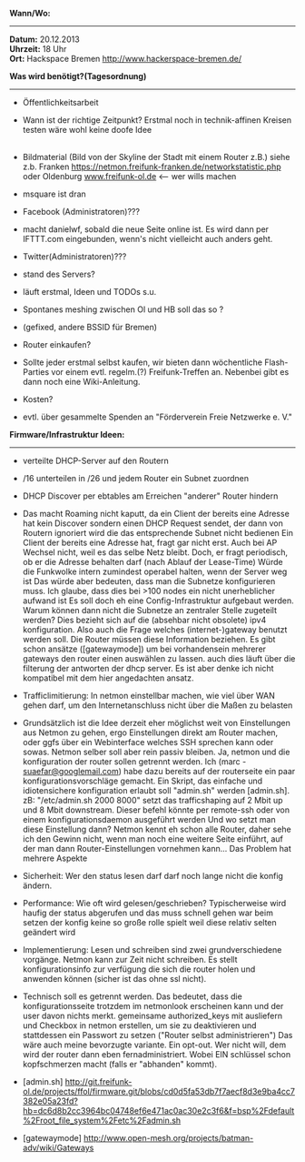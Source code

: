 **Wann/Wo:**
***
**Datum:**   20.12.2013 </br>
**Uhrzeit:** 18 Uhr </br>
**Ort:**     Hackspace Bremen http://www.hackerspace-bremen.de/ </br>

**Was wird benötigt?(Tagesordnung)**
***
* Öffentlichkeitsarbeit
 * Wann ist der richtige Zeitpunkt? Erstmal noch in technik-affinen Kreisen     
testen wäre wohl keine doofe Idee
</br></br>
* Bildmaterial (Bild von der Skyline der Stadt mit einem Router z.B.) siehe z.b. Franken https://netmon.freifunk-franken.de/networkstatistic.php oder Oldenburg www.freifunk-ol.de <-- wer wills machen
 * msquare ist dran

* Facebook (Administratoren)??? 
 * macht danielwf, sobald die neue Seite online ist. Es wird dann per IFTTT.com eingebunden, wenn's nicht vielleicht auch anders geht.

* Twitter(Administratoren)???

* stand des Servers?
 * läuft erstmal, Ideen und TODOs s.u.

* Spontanes meshing zwischen Ol und HB soll das so ? 
 * (gefixed, andere BSSID für Bremen)

* Router einkaufen?
 * Sollte jeder erstmal selbst kaufen, wir bieten dann wöchentliche Flash-Parties vor einem evtl. regelm.(?) Freifunk-Treffen an. Nebenbei gibt es dann noch eine Wiki-Anleitung.

* Kosten? 
 * evtl. über gesammelte Spenden an "Förderverein Freie Netzwerke e. V."

**Firmware/Infrastruktur Ideen:**
***
* verteilte DHCP-Server auf den Routern 

* /16 unterteilen in /26 und jedem Router ein Subnet zuordnen

* DHCP Discover per ebtables am Erreichen "anderer" Router hindern
 * Das macht Roaming nicht kaputt, da ein Client der bereits eine Adresse hat kein Discover sondern einen DHCP Request sendet, der dann von Routern ignoriert wird die das entsprechende Subnet nicht bedienen
Ein Client der bereits eine Adresse hat, fragt gar nicht erst. Auch bei AP Wechsel nicht, weil es das selbe Netz bleibt.
Doch, er fragt periodisch, ob er die Adresse behalten darf (nach Ablauf der Lease-Time)
Würde die Funkwolke intern zumindest operabel halten, wenn der Server weg ist
Das würde aber bedeuten, dass man die Subnetze konfigurieren muss.
Ich glaube, dass dies bei >100 nodes ein nicht unerheblicher aufwand ist
Es soll doch eh eine Config-Infrastruktur aufgebaut werden. Warum können dann nicht die Subnetze an zentraler Stelle zugeteilt werden?
Dies bezieht sich auf die (absehbar nicht obsolete) ipv4 konfiguration. Also auch die Frage welches (internet-)gateway benutzt werden soll. Die Router müssen diese Information beziehen. Es gibt schon ansätze ([gatewaymode]) um bei vorhandensein mehrerer gateways den router einen auswählen zu lassen. auch dies läuft über die filterung der antworten der dhcp server. Es ist aber denke ich nicht kompatibel mit dem hier angedachten ansatz.

* Trafficlimitierung: In netmon einstellbar machen, wie viel über WAN gehen darf, um den Internetanschluss nicht über die Maßen zu belasten

 * Grundsätzlich ist die Idee derzeit eher möglichst weit von Einstellungen aus Netmon zu gehen, ergo Einstellungen direkt am Router machen, oder ggfs über ein Webinterface welches SSH sprechen kann oder sowas. Netmon selber soll aber rein passiv bleiben.
Ja, netmon und die konfiguration der router sollen getrennt werden. Ich (marc - suaefar@googlemail.com) habe dazu bereits auf der routerseite ein paar konfigurationsvorschläge gemacht. Ein Skript, das einfache und idiotensichere konfiguration erlaubt soll "admin.sh" werden [admin.sh]. zB: "/etc/admin.sh 2000 8000" setzt das trafficshaping auf 2 Mbit up und 8 Mbit downstream. Dieser befehl könnte per remote-ssh oder von einem konfigurationsdaemon ausgeführt werden
Und wo setzt man diese Einstellung dann? Netmon kennt eh schon alle Router, daher sehe ich den Gewinn nicht, wenn man noch eine weitere Seite einführt, auf der man dann Router-Einstellungen vornehmen kann...
Das Problem hat mehrere Aspekte

* Sicherheit: Wer den status lesen darf darf noch lange nicht die konfig ändern.

*  Performance: Wie oft wird gelesen/geschrieben? Typischerweise wird haufig der status abgerufen und das muss schnell gehen war beim setzen der konfig keine so große rolle spielt weil diese relativ selten geändert wird

* Implementierung: Lesen und schreiben sind zwei grundverschiedene vorgänge. Netmon kann zur Zeit nicht schreiben. Es stellt konfigurationsinfo zur verfügung die sich die router holen und anwenden können (sicher ist das ohne ssl nicht).
 * Technisch soll es getrennt werden. Das bedeutet, dass die konfigurationsseite trotzdem im netmonlook erscheinen kann und der user davon nichts merkt.
gemeinsame authorized_keys mit ausliefern und Checkbox in netmon erstellen, um sie zu deaktivieren und stattdessen ein Passwort zu setzen ("Router selbst administrieren")
Das wäre auch meine bevorzugte variante. Ein opt-out. Wer nicht will, dem wird der router dann eben fernadministriert. Wobei EIN schlüssel schon kopfschmerzen macht (falls er "abhanden" kommt).

* [admin.sh] http://git.freifunk-ol.de/projects/ffol/firmware.git/blobs/cd0d5fa53db7f7aecf8d3e9ba4cc7382e05a23fd?hb=dc6d8b2cc3964bc04748ef6e471ac0ac30e2c3f6&f=bsp%2Fdefault%2Froot_file_system%2Fetc%2Fadmin.sh </br>
* [gatewaymode] http://www.open-mesh.org/projects/batman-adv/wiki/Gateways
